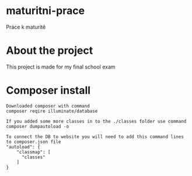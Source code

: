 # maturitni-prace
 Práce k maturitě

# About the project
 This project is made for my final school exam

# Composer install
    Downloaded composer with command 
    composer reqire illuminate/database

    If you added some more classes in to the ./classes folder use command
    composer dumpautoload -o

    To connect the DB to website you will need to add this command lines to composer.json file
    "autoload": {
        "classmap": [
          "classes"
        ]
    }
